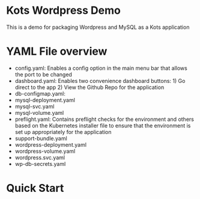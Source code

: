 # Kots Wordpress Demo
This is a demo for packaging Wordpress and MySQL as a Kots application

# YAML File overview
- config.yaml: Enables a config option in the main menu bar that allows the port to be changed
- dashboard.yaml: Enables two convenience dashboard buttons: 1) Go direct to the app 2) View the Github Repo for the application
- db-configmap.yaml: 
- mysql-deployment.yaml
- mysql-svc.yaml
- mysql-volume.yaml
- preflight.yaml: Contains preflight checks for the environment and others based on the Kubernetes installer file to ensure that the environment is set up appropriately for the application
- support-bundle.yaml
- wordpress-deployment.yaml
- wordpress-volume.yaml
- wordpress.svc.yaml
- wp-db-secrets.yaml

# Quick Start


